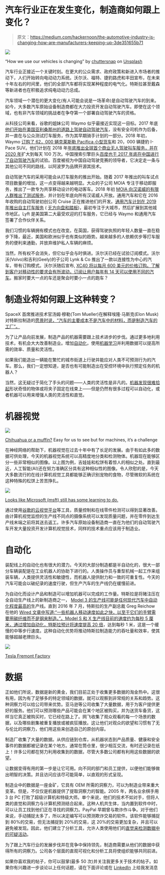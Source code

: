 # 汽车行业正在发生变化，制造商如何跟上变化？

> 原文：<https://medium.com/hackernoon/the-automotive-industry-is-changing-how-are-manufacturers-keeping-up-3de351655b71>

![](img/033a4cf9024a2ef398cda8d9bf45b8b9.png)

“How we use our vehicles is changing” by [chuttersnap](https://unsplash.com/@chuttersnap?utm_source=medium&utm_medium=referral) on [Unsplash](https://unsplash.com?utm_source=medium&utm_medium=referral)

汽车行业正接近一个关键时刻。在更大的公众需求、政府政策和新进入市场者的推动下，人们开始转向电动动力系统。沃尔沃、福特、捷豹路虎和丰田宣布，在未来十年左右的时间里，他们的全部汽车都将实现某种程度的电气化。特斯拉甚至戴森等新进者也在积极追求纯电动动力总成。

汽车领域一个潜在的更大变化(有人可能会说是一场革命)是自动驾驶汽车的到来。如今，大多数汽车原始设备制造商都在大力投资开发自动驾驶汽车。即使在这个领域，也有非汽车领域的挑战者在争夺第一个部署自动驾驶汽车的资格。

从科技公司来看，谷歌的姐妹公司 Waymo 似乎最接近实现这一目标。2017 年底[他们开始在美国亚利桑那州的道路上驾驶自动驾驶汽车](https://www.wired.com/story/waymo-google-arizona-phoenix-driverless-self-driving-cars/)，没有安全司机作为后备，并一直在与公众测试打车服务，作为其早期骑手计划的一部分。2018 年初，Waymo [订购了 62，000 辆克莱斯勒 Pacifica 小型货车](https://www.theverge.com/2018/5/31/17412908/waymo-chrysler-pacifica-minvan-self-driving-fleet)和 20，000 辆捷豹 I-Pace SUV。他们计划在 2018 年[年底推出全球首个商业无人驾驶叫车服务，并在 2020 年](https://www.wired.com/story/waymo-buys-jaguar-suvs/)扩大到每天 100 万次。中国搜索引擎巨头[百度也于 2017 年底在中国进行了自动驾驶汽车](https://www.ft.com/content/8c506d06-d02d-11e7-b781-794ce08b24dc)的试验。百度被视为中国自动驾驶竞赛的领导者，它决定走一条与其他公司不同的路线，以阿波罗为品牌开源其技术。

自动驾驶汽车的采用可能会从打车服务的推出开始。随着 2017 年推出的叫车试点项目数量的增加，这一点变得越来越明显。大众的子公司 MOIA 专注于移动即服务，推出了一款专为共享移动设计的电动客车。2018 年初 [MOIA 向汉诺威的有限人群推出了测试服务](https://www.moia.io/blog/2018/we-are-about-to-start-in-hanover/)，并计划在年底向所有汉诺威人开放。通用汽车和它在 2016 年收购的自动驾驶初创公司 Cruise 正在推进他们的开发。[通用汽车计划在 2019 年推出自主打车服务](https://techcrunch.com/2017/11/30/gm-and-cruise-on-track-to-field-a-self-driving-ride-hailing-service-by-2019/) ( [无方向盘和踏板](http://www.autonews.com/article/20180112/MOBILITY/180119919/gm-seeks-waiver-autonomous-cars-without-steering-wheels-pedals-in-2019-))，最初专注于大城市，然后扩展到其他城市地区。Lyft 是美国第二大最受欢迎的打车服务，它已经与 Waymo 和通用汽车签署了合作伙伴关系。

我们习惯的车辆拥有模式也在改变。在英国，获得驾驶执照的年轻人数量一直在稳步下降，最近，美国和欧洲似乎也有类似的趋势。越来越多的人依赖优步等打车服务的便利来通勤，并放弃维护私人车辆的麻烦。

当然，所有权不会消失，但它似乎会与时俱进。沃尔沃已经在试验订阅模式。沃尔沃(Volvo)和吉利(Geely)的子公司 Lynk & Co 推出了一款以连接性为中心的汽车，带有订购模式。沃尔沃随后宣布, [XC40 将以每月 600 美元的价格订购。了解到客户对移动性的要求会有所波动，订阅让用户](https://techcrunch.com/2017/11/30/volvos-car-subscription-service-sounds-like-good-way-to-get-the-new-xc40/)[每年有 14 天可以使用不同的汽车](https://www.volvocars.com/uk/buy/shop/care-by-volvo)。搬家时要大一点的车还是聚会时要小一点的跑车？

# 制造业将如何跟上这种转变？

SpaceX 首席推进技术官汤姆·穆勒(Tom Mueller)在解释埃隆·马斯克(Elon Musk)对特斯拉制造的[愿景时说，“汽车的主要成本不是汽车中的材料，而是制造汽车的工厂”。](https://electrek.co/2017/05/15/tesla-kill-auto-industry-elon-musk-manufacturing-spacex-cto/)

为了让产品向前发展，制造产品的机器需要跟上技术进步的步伐。通过更多地利用技术，有机会大大改善制造业。增加[自动化](https://hackernoon.com/tagged/automation)，使用[机器学习](https://hackernoon.com/tagged/machine-learning)并利用数据可以提高所需的效率、质量和灵活性。

如果我们能造出一辆能在繁忙的城市街道上行驶并能应对人类不可预测行为的汽车。那么，我们一定想知道，是否也有可能制造出在受控环境中执行预定任务的机器人？

当然，这无疑过于简化了手头的问题——人类的灵活性是非凡的。[机器发现很难拾起](https://www.fastcompany.com/3066863/why-its-so-hard-for-robots-to-get-a-grip)形状奇怪的物体或将夹子固定在线束上——但是仍然有很多过程可以自动化，或者机器可以用来增强人类的灵活性和直觉。

# **机器视觉**

![](img/935e470edc117e1a8937203b483c7484.png)

[Chihuahua or a muffin?](https://medium.freecodecamp.org/chihuahua-or-muffin-my-search-for-the-best-computer-vision-api-cbda4d6b425d) Easy for us to see but for machines, it’s a challenge

在神经网络的帮助下，机器视觉在过去十年中有了长足的发展。由于有如此多的数据可供处理，今天的机器视觉系统可以高精度地分类和检测物体。机器现在能够区分一些非常相似的图像。以上图为例，吉娃娃和松饼有着惊人的相似之处。直到最近，人工智能(AI)还在努力准确区分具有这种相似性的图像。令人欣慰的是，今天大多数流行的在线计算机视觉工具都能够正确识别宠物的食物，尽管微软的系统在这种特殊的松饼上苦苦挣扎。

![](img/8e0be8a38ea952d73b8f50dbbf331d01.png)

[Looks like Microsoft (msft) still has some learning to do.](https://www.topbots.com/downloads/code/vision/chihuahua_vs_muffin/)

通过使用[谷歌的云视觉平台](https://cloud.google.com/vision/)等工具，质量控制和在线零件检测可以得到显著改善。由计算机视觉监控的生产线不同点的摄像系统可以发现质量问题，并在零件到达生产线末端之前将其送去返工。许多汽车原始设备制造商一直在为他们的自动驾驶汽车开发大量投资开发计算机视觉技术，同样的技术重点应该用于制造业。

# 自动化

装配线上的自动化也有很大的潜力。今天的大部分制造都是半自动化的，很大一部分车辆装配是在工业机器人的协助下进行的。人类操作员与重型机械一起工作来组装车辆，人类提供灵活性和敏捷性，而机器人提供耐力和一致的可重复性。今天的汽车可能会以破纪录的速度行驶，但生产汽车的生产线仍在缓慢前进。

为自动化而设计产品和制造可以增加机器可以完成的工作量。特斯拉是将赌注压在全自动生产线上的新制造商之一， [Model 3 的生产线可能是任何现代汽车中自动化程度最高的](https://techcrunch.com/2017/11/07/tesla-acquires-automated-manufacturing-machine-supplier-perbix/)生产线。直到 2016 年 7 月，特斯拉的生产副总裁 Greg Reichow 在他的 [Wired 文章中写道:“一些机器人移动速度如此之快，以至于它们的手臂需要用碳纤维而不是钢来制造。”。Model S 和 X 生产线目前的速度约为每秒 5 厘米，通过](https://www.wired.com/story/teslas-secret-second-floor/)[增加自动化，特斯拉预计将速度提高 20 倍](http://blog.ycombinator.com/elon-musk-on-how-to-build-the-future/)，达到每秒 1 米，这是一个缓慢的中等步行速度。这种自动化优势将推动特斯拉制造能力的吞吐量和效率，使其能够超越老牌巨头。

![](img/793e3d242de26e2c1fe0251691bdba3f.png)

[Tesla Fremont Factory](https://commons.wikimedia.org/wiki/File:Tesla_Factory,_Fremont_(CA,_USA)_(8763129679).jpg)

# 数据

正如他们所说，数据是新的黄金，我们目前正处于收集更多数据的淘金热中。这很有用，因为有了足够多的特定领域的数据，就可以观察到非常规的关系和趋势。这种洞察力可以给公司带来优势。亚马逊等公司收集了大量数据，用于为客户提供更好的服务。他们可以预测哪些产品可能会在某个地区被购买，并为送货车备货，这样当它真正被购买时，它已经在路上了。网飞收集了观众观看的每一个场景的数据，以及哪些剧集被重复播放或被疯狂播放。这让他们对观众的欲望和习惯有了无与伦比的洞察力，他们用这些来创造自己的原创内容。

制造厂收集了大量的数据。从供应链到仓库，从机器状态到产品质量、健康和安全事件的数据都被记录在某个地方。通常在筒仓里，很少相互交流，有时还记录在纸上！许多公司都在努力利用收集到的数据，尽管大多数公司都有利用这些数据的欲望。

让数据变得有用的第一步是让它可用。向不同的部门和员工提供，以便他们能够做出明智的决策。并且访问应该尽可能简单，以直观的形式呈现。

制造业中的数据是一座金矿，它具有 OEM 所需的洞察力，可以为制造业带来重大变革。但是，不仅仅是机器提供了提取洞察力的智能。2005 年，两名业余棋手用 3 台 PC 打败了超级计算机和特级大师。单个来说，他们的技术不如对手，但将人类的直觉和洞察力与计算机预测结合起来。这种人机共生体，当内置到软件中时，可以让员工找到他们正在寻找的洞察力。PayPal 早期曾与欺诈作斗争。对于他们来说，手动捕捉太多了，所以决定编写可以预测欺诈交易的软件。该软件能够捕捉到 80%的交易，但无法捕捉到 20%的交易，这 20%的交易更加复杂，并且可以避免被发现。因此，他们建立了分析工具，允许人类使用他们的[直觉来检测数据中的可疑活动](https://www.technologyreview.com/s/523666/software-that-augments-human-thinking/)。

为了跟上汽车行业的发展步伐并在竞争中保持领先，制造商需要从他们的数据中获得所有的洞察力。公司各个层面的直观可视化和分析工具将使组织能够共同前进。

如果你喜欢我的帖子，你可以鼓掌(最多 50 次)并关注我更多关于技术的帖子。如果你有兴趣进一步谈论以上任何话题，请在下面评论或在 [LinkedIn](https://www.linkedin.com/in/shahabarif/) 上给我发消息